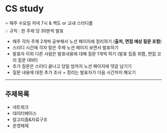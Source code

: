 # CS study  
⭐ 매주 수요일 저녁 7시 & 백도 or 교내 스터디룸  
💡 규칙 : 한 주제 당 30분씩 발표    

- 매주 각자 주제 2개씩 공부해서 노션 페이지에 정리하기 (**출처, 면접 예상 질문 포함**)
- 스터디 시간에 각자 맡은 주제 노션 페이지 보면서 발표하기
- 발표자 이외 다른 사람은 발표내용에 대해 질문 1개씩 하기 (발표 집중 위함, 면접 꼬리 질문 대비!)
- 추가 질문은 스터디 끝나고 당일 밤까지 노션 페이지에 댓글 남기기
- 질문 내용에 대한 추가 조사 + 정리는 발표자가 다음 시간까지 해오기

---
## 주제목록
- 네트워크
- 데이터베이스
- 알고리즘&자료구조
- 운영체제
